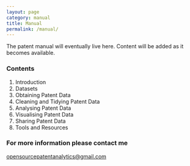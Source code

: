 ```yaml
---
layout: page
category: manual
title: Manual
permalink: /manual/
---
```


The patent manual will eventually live here. Content will be added as it becomes available.

### Contents

1. Introduction
2. Datasets
3. Obtaining Patent Data
4. Cleaning and Tidying Patent Data
5. Analysing Patent Data
6. Visualising Patent Data
7. Sharing Patent Data
8. Tools and Resources

### For more information please contact me

[opensourcepatentanalytics@gmail.com](mailto:opensourcepatentanalytics.gmail.com)